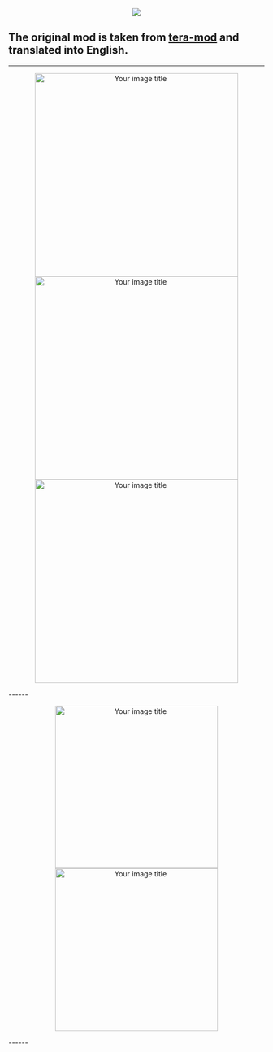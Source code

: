 <p align="center"><img src="https://github.com/war100ck/others/blob/master/terabooxlogo.svg"></p>

## The original mod is taken from [tera-mod](https://github.com/tera-mod/DPS-Monitor) and translated into English.

------
<p align="center"><img src="https://github.com/war100ck/others/blob/master/DPS-Monitor_EN/screenshot/1.png" alt="Your image title" width="400"/>
<img src="https://github.com/war100ck/others/blob/master/DPS-Monitor_EN/screenshot/2.png" alt="Your image title" width="400"/>
<img src="https://github.com/war100ck/others/blob/master/DPS-Monitor_EN/screenshot/3.png" alt="Your image title" width="400"/></p>
------
<p align="center"><img src="https://github.com/war100ck/others/blob/master/DPS-Monitor_EN/screenshot/4.png" alt="Your image title" width="320"/>
<img src="https://github.com/war100ck/others/blob/master/DPS-Monitor_EN/screenshot/5.png" alt="Your image title" width="320"/></p>
------


